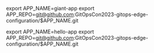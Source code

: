 export APP_NAME=giant-app
export APP_REPO=git@github.com:GitOpsCon2023-gitops-edge-configuration/$APP_NAME.git

export APP_NAME=hello-app
export APP_REPO=git@github.com:GitOpsCon2023-gitops-edge-configuration/$APP_NAME.git
